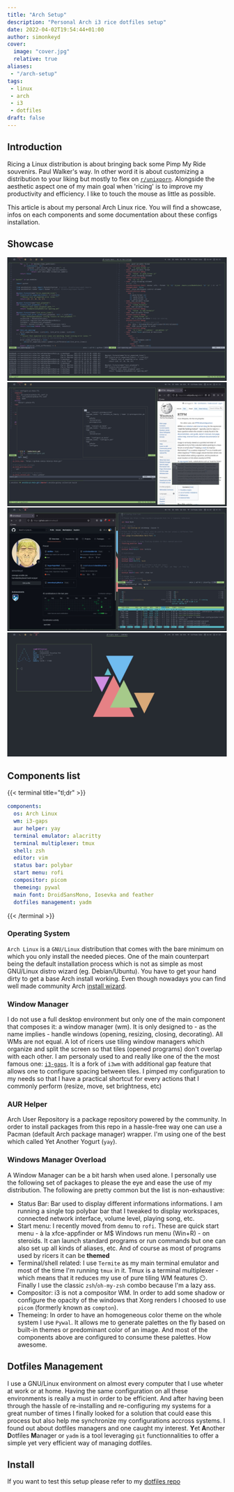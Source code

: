 ```yaml
---
title: "Arch Setup"
description: "Personal Arch i3 rice dotfiles setup"
date: 2022-04-02T19:54:44+01:00
author: simonkeyd
cover:
  image: "cover.jpg"
  relative: true
aliases:
 - "/arch-setup"
tags:
 - linux
 - arch
 - i3
 - dotfiles
draft: false
---
```


## Introduction
Ricing a Linux distribution is about bringing back some Pimp My Ride souvenirs. Paul Walker's way. In other word it is about customizing a distribution to your liking but mostly to flex on [`r/unixporn`](https://reddit.com/r/unixporn). Alongside the aesthetic aspect one of my main goal when 'ricing' is to improve my productivity and efficiency. I like to touch the mouse as little as possible.

This article is about my personal Arch Linux rice. You will find a showcase, infos on each components and some documentation about these configs installation.

## Showcase
![Development setup](/arch_setup/dev_music.jpg)
![Another development setup](/arch_setup/dev_fzf.jpg)
![Miscelleneaous tasks](/arch_setup/misc.jpg)
![Mandatory \*fetch](/arch_setup/fetch_music.jpg)

## Components list
{{< terminal title="tl;dr" >}}
``` yaml
components:
  os: Arch Linux
  wm: i3-gaps
  aur helper: yay
  terminal emulator: alacritty
  terminal multiplexer: tmux
  shell: zsh
  editor: vim
  status bar: polybar
  start menu: rofi
  compositor: picom
  themeing: pywal
  main font: DroidSansMono, Iosevka and feather
  dotfiles management: yadm

```
{{< /terminal >}}

### Operating System
`Arch Linux` is a `GNU/Linux` distribution that comes with the bare minimum on which you only install the needed pieces. One of the main counterpart being the default installation process which is not as simple as most GNU/Linux distro wizard (eg. Debian/Ubuntu). You have to get your hand dirty to get a base Arch install working. Even though nowadays you can find well made community Arch [install wizard](https://github.com/archlinux/archinstall).

### Window Manager
I do not use a full desktop environment but only one of the main component that composes it: a window manager (wm). It is only designed to - as the name implies - handle windows (opening, resizing, closing, decorating).
All WMs are not equal. A lot of ricers use tiling window managers which organize and split the screen so that tiles (opened programs) don't overlap with each other. I am personaly used to and really like one of the the most famous one: [`i3-gaps`](https://github.com/Airblader/i3). It is a fork of `i3wm` with additional gap feature that allows one to configure spacing between tiles.
I pimped my configuration to my needs so that I have a practical shortcut for every actions that I commonly perform (resize, move, set brightness, etc)

### AUR Helper
Arch User Repository is a package repository powered by the community. In order to install packages from this repo in a hassle-free way one can use a Pacman (default Arch package manager) wrapper. I'm using one of the best which called Yet Another Yogurt (`yay`).

### Windows Manager Overload
A Window Manager can be a bit harsh when used alone. I personally use the following set of packages to please the eye and ease the use of my distribution. The following are pretty common but the list is non-exhaustive:
* Status Bar: Bar used to display different informations informations. I am running a single top polybar bar that I tweaked to display workspaces, connected network interface, volume level, playing song, etc.
* Start menu: I recently moved from `demnu` to `rofi`. These are quick start menu - à la xfce-appfinder or M$ Windows run menu (Win+R) - on steroids. It can launch standard programs or run commands but one can also set up all kinds of aliases, etc. And of course as most of programs used by ricers it can be **themed**
* Terminal/shell related: I use `Termite` as my main terminal emulator and most of the time I'm running `tmux` in it. Tmux is a terminal multiplexer - which means that it reduces my use of pure tiling WM features :no_mouth:. Finally I use the classic `zsh`/`oh-my-zsh` combo because I'm a lazy ass.
* Compositor: i3 is not a compositor WM. In order to add some shadow or configure the opacity of the windows that Xorg renders I choosed to use `picom` (formerly known as `compton`).
* Themeing: In order to have an homogeneous color theme on the whole system I use `Pywal`. It allows me to generate palettes on the fly based on built-in themes or predominant color of an image. And most of the components above are configured to consume these palettes. How awesome.

## Dotfiles Management
I use a GNU/Linux environment on almost every computer that I use wheter at work or at home. Having the same configuration on all these environments is really a must in order to be efficient. And after having been through the hassle of re-installing and re-configuring my systems for a great number of times I finally looked for a solution that could ease this process but also help me synchronize my configurations accross systems.
I found out about dotfiles managers and one caught my interest. **Y**et **A**nother **D**otfiles **M**anager or `yadm` is a tool leveraging `git` functionnalities to offer a simple yet very efficient way of managing dotfiles.

## Install
If you want to test this setup please refer to my [dotfiles repo](https://github.com/simonkeyd/dotfiles)

